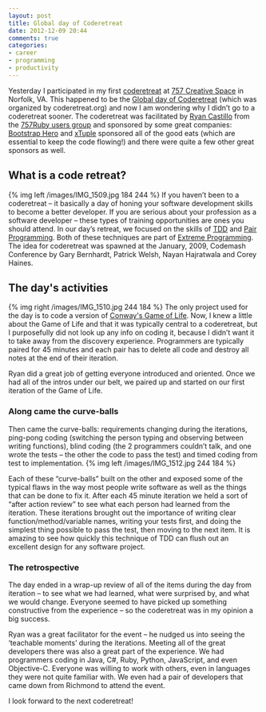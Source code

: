 ```yaml
---
layout: post
title: Global day of Coderetreat
date: 2012-12-09 20:44
comments: true
categories:
- career
- programming
- productivity
---
```

Yesterday I participated in my first
[coderetreat](http://coderetreat.org) at [757 Creative Space](http://www.757creativespace.com) in Norfolk, VA.
 This happened to be the [Global day of Coderetreat](http://globalday.coderetreat.org/) (which was organized by coderetreat.org) and now I am wondering why I didn’t go to a coderetreat sooner.
The coderetreat was facilitated by [Ryan
Castillo](http://myfakeif.blogspot.com/) from the [757Ruby users group](http://757rb.org) and sponsored by some great companies: [Bootstrap
Hero](http://www.bootstraphero.com) and [xTuple](http://www.xtuple.com/) sponsored all of the good eats (which are essential to keep the code flowing!) and there were quite a few other great sponsors as well.
<!-- more -->
## What is a code retreat?

{% img left /images/IMG_1509.jpg 184 244 %}
If you haven’t been to a coderetreat – it basically a day of honing your software development skills to become a better developer. 
If you are serious about your profession as a software developer – these
types of training opportunities are ones you should attend. In our day’s
retreat, we focused on the skills of 
[TDD](http://en.wikipedia.org/wiki/Test-driven_development) and
[Pair Programming](http://www.extremeprogramming.org/rules/pair.html).
Both of these techniques are part of [Extreme Programming](http://www.extremeprogramming.org/index.html). 
The idea for coderetreat was spawned at the January, 2009, Codemash
Conference by Gary Bernhardt, Patrick Welsh, Nayan Hajratwala and Corey
Haines.

## The day's activities

{% img right /images/IMG_1510.jpg 244 184 %}
The only project used for the day is to code a version of [Conway's Game
of Life](http://en.wikipedia.org/wiki/Conway%27s_game_of_life). 
Now, I knew a little about the Game of Life and that it was typically central to a coderetreat, but I purposefully did not look up any info on coding it, because I didn’t want it to take away from the discovery experience. 
Programmers are typically paired for 45 minutes and each pair has to delete all code and destroy all notes at the end of their iteration.

Ryan did a great job of getting everyone introduced and oriented. Once we had all of the intros under our belt, we paired up and started on our first iteration of the Game of Life.

### Along came the curve-balls

Then came the curve-balls: requirements changing during the iterations, ping-pong coding (switching the person typing and observing between writing functions), blind coding (the 2 programmers couldn’t talk, and one wrote the tests – the other the code to pass the test) and timed coding from test to implementation.
{% img left /images/IMG_1512.jpg 244 184 %}

Each of these “curve-balls” built on the other and exposed some of the typical flaws in the way most people write software as well as the things that can be done to fix it. 
After each 45 minute iteration we held a sort of “after action review” to see what each person had learned from the iteration. 
These iterations brought out the importance of writing clear function/method/variable names, writing your tests first, and doing the simplest thing possible to pass the test, then moving to the next item. 
It is amazing to see how quickly this technique of TDD can flush out an excellent design for any software project.

### The retrospective

The day ended in a wrap-up review of all of the items during the day from iteration – to see what we had learned, what were surprised by, and what we would change. 
Everyone seemed to have picked up something constructive from the experience – so the coderetreat was in my opinion a big success.

Ryan was a great facilitator for the event – he nudged us into seeing the ‘teachable moments’ during the iterations. 
Meeting all of the great developers there was also a great part of the experience. 
We had programmers coding in Java, C#, Ruby, Python, JavaScript, and even Objective-C. Everyone was willing to work with others, even in languages they were not quite familiar with.
 We even had a pair of developers that came down from Richmond to attend the event.

I look forward to the next coderetreat!
